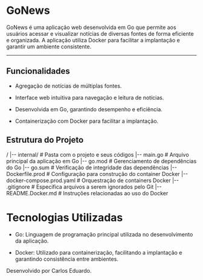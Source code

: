 # GoNews

GoNews é uma aplicação web desenvolvida em Go que permite aos usuários acessar e visualizar notícias de diversas fontes de forma eficiente e organizada. A aplicação utiliza Docker para facilitar a implantação e garantir um ambiente consistente.

-----

## Funcionalidades

- Agregação de notícias de múltiplas fontes.

- Interface web intuitiva para navegação e leitura de notícias.

- Desenvolvida em Go, garantindo desempenho e eficiência.

- Containerização com Docker para facilitar a implantação.

## Estrutura do Projeto

/
|-- internal/             # Pasta com o projeto e seus códigos
|-- main.go               # Arquivo principal da aplicação em Go
|-- go.mod                # Gerenciamento de dependências do Go
|-- go.sum                # Verificação de integridade das dependências
|-- Dockerfile.prod       # Configuração para construção do container Docker
|-- docker-compose.prod.yaml  # Orquestração de containers Docker
|-- .gitignore            # Especifica arquivos a serem ignorados pelo Git
|-- README.Docker.md      # Instruções relacionadas ao uso do Docker

# Tecnologias Utilizadas

- Go: Linguagem de programação principal utilizada no desenvolvimento da aplicação.

- Docker: Utilizado para containerização, facilitando a implantação e garantindo consistência entre ambientes.

Desenvolvido por Carlos Eduardo.
